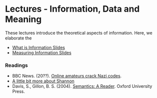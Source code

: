 Lectures - Information, Data and Meaning
========================================

These lectures introduce the theoretical aspects of information. Here, we elaborate the

- <a target="_blank" href="information.html" file="html"> What is Information Slides</a>
- <a target="_blank" href="theory.html" file="html"> Measuring Information Slides</a>
<div style="display:none">
<a target="_blank" href="semantics.html" file="html"> Information and Meaning Slides</a>
<a target="_blank" href="lang.html" file="html"> Encoding and Languages</a>
</div>

### Readings
- BBC News. (20??). [Online amateurs crack Nazi codes](http://news.bbc.co.uk/2/hi/technology/4763854.stm).
- [A little bit more about Shannon](https://www.youtube.com/watch?v=z2Whj_nL-x8)
- Davis, S., Gillon, B. S. (2004). [Semantics: A Reader](http://site.ebrary.com/lib/unimelb/reader.action?docID=10254380). Oxford University Press.
